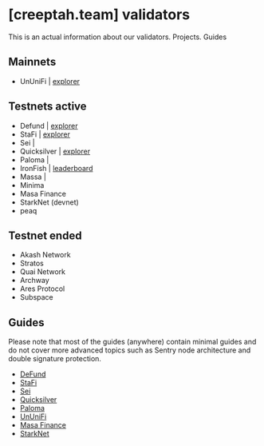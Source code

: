 # [creeptah.team] validators
This is an actual information about our validators. Projects. Guides
## Mainnets
- UnUniFi | [explorer](https://ununifi.io/explorer/validators/ununifivaloper1ydtts8a9r5jr0qmls9cy60p2j9ewvg6mk0rsrd)

## Testnets active
- Defund | [explorer](https://defund.explorers.guru/validator/defundvaloper1k2eyun8cn54q9ry4vyn4k69u0g2j8gsu0ef9kv)
- StaFi | [explorer](https://testnet-explorer.stafihub.io/stafi-hub-testnet/staking/stafivaloper1dy3lzpqygh9kgmccf4uwpwzthkekw5k0eyv7rd)
- Sei | 
- Quicksilver | [explorer](https://quicksilver.explorers.guru/validator/quickvaloper150fjce8p3j6j64axzjhhfz0exk4kda79z29hk7)
- Paloma | 
- IronFish | [leaderboard](https://testnet.ironfish.network/users/43310)
- Massa | 
- Minima
- Masa Finance
- StarkNet (devnet)
- peaq

## Testnet ended
- Akash Network
- Stratos
- Quai Network
- Archway
- Ares Protocol
- Subspace

## Guides
Please note that most of the guides (anywhere) contain minimal guides and do not cover more advanced topics such as Sentry node architecture and double signature protection.
- [DeFund](https://github.com/glukosseth/testnet_guide/blob/main/cosmos/defund/install_node.md)
- [StaFi](https://github.com/glukosseth/testnet_guide/blob/main/cosmos/stafi/install_node.md)
- [Sei](https://github.com/glukosseth/testnet_guide/blob/main/cosmos/sei/install_node.md)
- [Quicksilver](https://github.com/glukosseth/testnet_guide/blob/main/cosmos/quicksilver/install_node.md)
- [Paloma](https://github.com/glukosseth/testnet_guide/blob/main/cosmos/paloma/install_node.md)
- [UnUniFi](https://github.com/glukosseth/testnet_guide/blob/main/cosmos/ununifi/install_node.md)
- [Masa Finance](https://github.com/glukosseth/testnet_guide/blob/main/masa_finance/install_node.md)
- [StarkNet](https://github.com/glukosseth/testnet_guide/blob/main/starknet/install_node.md)
